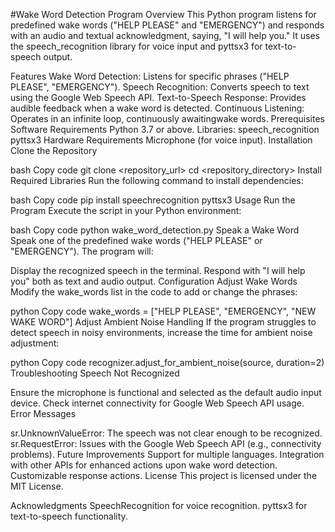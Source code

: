 #Wake Word Detection Program
Overview
This Python program listens for predefined wake words ("HELP PLEASE" and "EMERGENCY") and responds with an audio and textual acknowledgment, saying, "I will help you." It uses the speech_recognition library for voice input and pyttsx3 for text-to-speech output.

Features
Wake Word Detection: Listens for specific phrases ("HELP PLEASE", "EMERGENCY").
Speech Recognition: Converts speech to text using the Google Web Speech API.
Text-to-Speech Response: Provides audible feedback when a wake word is detected.
Continuous Listening: Operates in an infinite loop, continuously awaitingwake words.
Prerequisites
Software Requirements
Python 3.7 or above.
Libraries:
speech_recognition
pyttsx3
Hardware Requirements
Microphone (for voice input).
Installation
Clone the Repository

bash
Copy code
git clone <repository_url>
cd <repository_directory>
Install Required Libraries
Run the following command to install dependencies:

bash
Copy code
pip install speechrecognition pyttsx3
Usage
Run the Program
Execute the script in your Python environment:

bash
Copy code
python wake_word_detection.py
Speak a Wake Word
Speak one of the predefined wake words ("HELP PLEASE" or "EMERGENCY"). The program will:

Display the recognized speech in the terminal.
Respond with "I will help you" both as text and audio output.
Configuration
Adjust Wake Words
Modify the wake_words list in the code to add or change the phrases:

python
Copy code
wake_words = ["HELP PLEASE", "EMERGENCY", "NEW WAKE WORD"]
Adjust Ambient Noise Handling
If the program struggles to detect speech in noisy environments, increase the time for ambient noise adjustment:

python
Copy code
recognizer.adjust_for_ambient_noise(source, duration=2)
Troubleshooting
Speech Not Recognized

Ensure the microphone is functional and selected as the default audio input device.
Check internet connectivity for Google Web Speech API usage.
Error Messages

sr.UnknownValueError: The speech was not clear enough to be recognized.
sr.RequestError: Issues with the Google Web Speech API (e.g., connectivity problems).
Future Improvements
Support for multiple languages.
Integration with other APIs for enhanced actions upon wake word detection.
Customizable response actions.
License
This project is licensed under the MIT License.

Acknowledgments
SpeechRecognition for voice recognition.
pyttsx3 for text-to-speech functionality.
